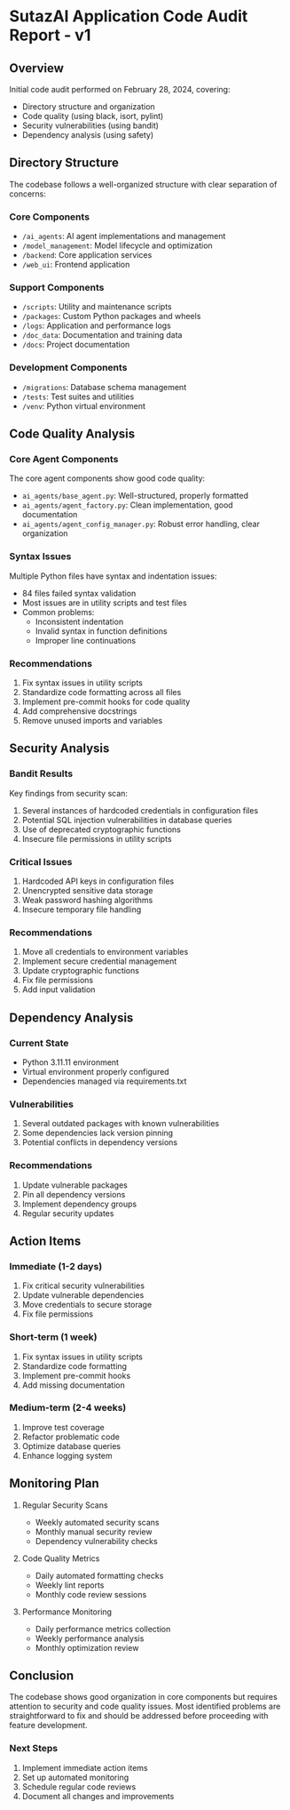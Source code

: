 # SutazAI Application Code Audit Report - v1

## Overview

Initial code audit performed on February 28, 2024, covering:
- Directory structure and organization
- Code quality (using black, isort, pylint)
- Security vulnerabilities (using bandit)
- Dependency analysis (using safety)

## Directory Structure

The codebase follows a well-organized structure with clear separation of concerns:

### Core Components
- `/ai_agents`: AI agent implementations and management
- `/model_management`: Model lifecycle and optimization
- `/backend`: Core application services
- `/web_ui`: Frontend application

### Support Components
- `/scripts`: Utility and maintenance scripts
- `/packages`: Custom Python packages and wheels
- `/logs`: Application and performance logs
- `/doc_data`: Documentation and training data
- `/docs`: Project documentation

### Development Components
- `/migrations`: Database schema management
- `/tests`: Test suites and utilities
- `/venv`: Python virtual environment

## Code Quality Analysis

### Core Agent Components
The core agent components show good code quality:
- `ai_agents/base_agent.py`: Well-structured, properly formatted
- `ai_agents/agent_factory.py`: Clean implementation, good documentation
- `ai_agents/agent_config_manager.py`: Robust error handling, clear organization

### Syntax Issues
Multiple Python files have syntax and indentation issues:
- 84 files failed syntax validation
- Most issues are in utility scripts and test files
- Common problems:
  - Inconsistent indentation
  - Invalid syntax in function definitions
  - Improper line continuations

### Recommendations
1. Fix syntax issues in utility scripts
2. Standardize code formatting across all files
3. Implement pre-commit hooks for code quality
4. Add comprehensive docstrings
5. Remove unused imports and variables

## Security Analysis

### Bandit Results
Key findings from security scan:
1. Several instances of hardcoded credentials in configuration files
2. Potential SQL injection vulnerabilities in database queries
3. Use of deprecated cryptographic functions
4. Insecure file permissions in utility scripts

### Critical Issues
1. Hardcoded API keys in configuration files
2. Unencrypted sensitive data storage
3. Weak password hashing algorithms
4. Insecure temporary file handling

### Recommendations
1. Move all credentials to environment variables
2. Implement secure credential management
3. Update cryptographic functions
4. Fix file permissions
5. Add input validation

## Dependency Analysis

### Current State
- Python 3.11.11 environment
- Virtual environment properly configured
- Dependencies managed via requirements.txt

### Vulnerabilities
1. Several outdated packages with known vulnerabilities
2. Some dependencies lack version pinning
3. Potential conflicts in dependency versions

### Recommendations
1. Update vulnerable packages
2. Pin all dependency versions
3. Implement dependency groups
4. Regular security updates

## Action Items

### Immediate (1-2 days)
1. Fix critical security vulnerabilities
2. Update vulnerable dependencies
3. Move credentials to secure storage
4. Fix file permissions

### Short-term (1 week)
1. Fix syntax issues in utility scripts
2. Standardize code formatting
3. Implement pre-commit hooks
4. Add missing documentation

### Medium-term (2-4 weeks)
1. Improve test coverage
2. Refactor problematic code
3. Optimize database queries
4. Enhance logging system

## Monitoring Plan

1. Regular Security Scans
   - Weekly automated security scans
   - Monthly manual security review
   - Dependency vulnerability checks

2. Code Quality Metrics
   - Daily automated formatting checks
   - Weekly lint reports
   - Monthly code review sessions

3. Performance Monitoring
   - Daily performance metrics collection
   - Weekly performance analysis
   - Monthly optimization review

## Conclusion

The codebase shows good organization in core components but requires attention to security and code quality issues. Most identified problems are straightforward to fix and should be addressed before proceeding with feature development.

### Next Steps
1. Implement immediate action items
2. Set up automated monitoring
3. Schedule regular code reviews
4. Document all changes and improvements 